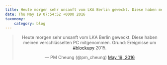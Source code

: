 ```yaml
---
title: Heute morgen sehr unsanft vom LKA Berlin geweckt. Diese haben meinen verschlüsselten PC mitgenommen. Grund: Ereignisse um #blockupy 2015.
date: Thu May 19 07:54:52 +0000 2016
taxonomy:
    category: blog
---
```

<blockquote class="twitter-tweet" align="center"><p lang="de" dir="ltr">Heute morgen sehr unsanft vom LKA Berlin geweckt. Diese haben meinen verschlüsselten PC mitgenommen. Grund: Ereignisse um <a href="https://twitter.com/hashtag/blockupy?src=hash">#blockupy</a> 2015.</p>&mdash; PM Cheung (@pm_cheung) <a href="https://twitter.com/pm_cheung/status/733166078436749312">May 19, 2016</a></blockquote>
